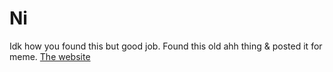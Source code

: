 # Ni
Idk how you found this but good job. Found this old ahh thing & posted it for meme. 
[The website](https://u87pm.github.io)
